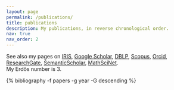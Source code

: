 ```yaml
---
layout: page
permalink: /publications/
title: publications
description: My publications, in reverse chronological order.
nav: true
nav_order: 2
---
```

<!-- _pages/publications.md -->
See also my pages on
[IRIS](https://air.uniud.it/cris/rp/rp00250),
[Google Scholar](https://scholar.google.com/citations?user=bPAplNgAAAAJ), 
[DBLP](https://dblp.uni-trier.de/pid/m/MarinoMiculan.html),
[Scopus](https://www.scopus.com/authid/detail.uri?authorId=6602346936),
[Orcid](https://orcid.org/0000-0003-0755-3444),
[ResearchGate](https://www.researchgate.net/profile/Marino-Miculan),
[SemanticScholar](https://www.semanticscholar.org/author/Marino-Miculan/1755352),
[MathSciNet](https://mathscinet.ams.org/mathscinet/MRAuthorID/352119).<br/>
My Erdős number is 3.

<div class="publications">
{% bibliography -f papers -g year -G descending %}
</div>
